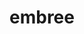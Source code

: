 ---
title: "embree"
layout: cache
categories: [package, develop]
meta: {"versions": ["3.13.1", "3.13.5"], "compilers": ["gcc@=11.1.0"], "oss": ["ubuntu20.04"], "platforms": ["linux"], "targets": ["x86_64_v3"], "stacks": ["data-vis-sdk", "e4s", "root"], "num_specs": 71, "num_specs_by_stack": {"root": 71, "e4s": 11, "data-vis-sdk": 8}}
spec_details: [{"hash": "255f6ws4xx5txhienpquhc74sae6kehz", "compiler": "gcc@=11.1.0", "versions": ["3.13.1"], "os": "ubuntu20.04", "platform": "linux", "target": "x86_64_v3", "variants": ["build_system=cmake", "build_type=Release", "generator=make", "~ipo", "+ispc"], "stacks": ["root"], "size": "-", "tarball": "https://binaries.spack.io/develop/build_cache/linux-ubuntu20.04-x86_64_v3/gcc-11.1.0/embree-3.13.1/linux-ubuntu20.04-x86_64_v3-gcc-11.1.0-embree-3.13.1-255f6ws4xx5txhienpquhc74sae6kehz.spack"}, {"hash": "xva523wap2i5vuiohpx6k7vlrfrvvhd3", "compiler": "gcc@=11.1.0", "versions": ["3.13.1"], "os": "ubuntu20.04", "platform": "linux", "target": "x86_64_v3", "variants": ["build_system=cmake", "build_type=Release", "generator=make", "~ipo", "+ispc"], "stacks": ["root", "e4s"], "size": "-", "tarball": "https://binaries.spack.io/develop/build_cache/linux-ubuntu20.04-x86_64_v3/gcc-11.1.0/embree-3.13.1/linux-ubuntu20.04-x86_64_v3-gcc-11.1.0-embree-3.13.1-xva523wap2i5vuiohpx6k7vlrfrvvhd3.spack"}, {"hash": "n7ta2ky5ku7latbeomtbxif3tajffphn", "compiler": "gcc@=11.1.0", "versions": ["3.13.1"], "os": "ubuntu20.04", "platform": "linux", "target": "x86_64_v3", "variants": ["build_system=cmake", "build_type=Release", "generator=make", "~ipo", "+ispc"], "stacks": ["root"], "size": "-", "tarball": "https://binaries.spack.io/develop/build_cache/linux-ubuntu20.04-x86_64_v3/gcc-11.1.0/embree-3.13.1/linux-ubuntu20.04-x86_64_v3-gcc-11.1.0-embree-3.13.1-n7ta2ky5ku7latbeomtbxif3tajffphn.spack"}, {"hash": "blc3oeldtor5jhtgyzdulvosxup6muad", "compiler": "gcc@=11.1.0", "versions": ["3.13.1"], "os": "ubuntu20.04", "platform": "linux", "target": "x86_64_v3", "variants": ["build_system=cmake", "build_type=Release", "generator=make", "~ipo", "+ispc"], "stacks": ["root", "data-vis-sdk"], "size": "-", "tarball": "https://binaries.spack.io/develop/build_cache/linux-ubuntu20.04-x86_64_v3/gcc-11.1.0/embree-3.13.1/linux-ubuntu20.04-x86_64_v3-gcc-11.1.0-embree-3.13.1-blc3oeldtor5jhtgyzdulvosxup6muad.spack"}, {"hash": "54koeadcjyt7ygbeiq6s32ktxukt7ivx", "compiler": "gcc@=11.1.0", "versions": ["3.13.1"], "os": "ubuntu20.04", "platform": "linux", "target": "x86_64_v3", "variants": ["build_system=cmake", "build_type=Release", "generator=make", "~ipo", "+ispc"], "stacks": ["root"], "size": "-", "tarball": "https://binaries.spack.io/develop/build_cache/linux-ubuntu20.04-x86_64_v3/gcc-11.1.0/embree-3.13.1/linux-ubuntu20.04-x86_64_v3-gcc-11.1.0-embree-3.13.1-54koeadcjyt7ygbeiq6s32ktxukt7ivx.spack"}, {"hash": "4txyde3kqwdobyzqvmn35kbhugchweba", "compiler": "gcc@=11.1.0", "versions": ["3.13.1"], "os": "ubuntu20.04", "platform": "linux", "target": "x86_64_v3", "variants": ["build_system=cmake", "build_type=Release", "generator=make", "~ipo", "+ispc"], "stacks": ["root"], "size": "-", "tarball": "https://binaries.spack.io/develop/build_cache/linux-ubuntu20.04-x86_64_v3/gcc-11.1.0/embree-3.13.1/linux-ubuntu20.04-x86_64_v3-gcc-11.1.0-embree-3.13.1-4txyde3kqwdobyzqvmn35kbhugchweba.spack"}, {"hash": "5lpw2s4wuf36h4i44fn2nmzykk4dxxhr", "compiler": "gcc@=11.1.0", "versions": ["3.13.1"], "os": "ubuntu20.04", "platform": "linux", "target": "x86_64_v3", "variants": ["build_system=cmake", "build_type=Release", "generator=make", "~ipo", "+ispc"], "stacks": ["root"], "size": "-", "tarball": "https://binaries.spack.io/develop/build_cache/linux-ubuntu20.04-x86_64_v3/gcc-11.1.0/embree-3.13.1/linux-ubuntu20.04-x86_64_v3-gcc-11.1.0-embree-3.13.1-5lpw2s4wuf36h4i44fn2nmzykk4dxxhr.spack"}, {"hash": "ddj7p5r22mlhevuuusmbrdbgtnj7ie7x", "compiler": "gcc@=11.1.0", "versions": ["3.13.1"], "os": "ubuntu20.04", "platform": "linux", "target": "x86_64_v3", "variants": ["build_system=cmake", "build_type=Release", "generator=make", "~ipo", "+ispc"], "stacks": ["root", "e4s"], "size": "-", "tarball": "https://binaries.spack.io/develop/build_cache/linux-ubuntu20.04-x86_64_v3/gcc-11.1.0/embree-3.13.1/linux-ubuntu20.04-x86_64_v3-gcc-11.1.0-embree-3.13.1-ddj7p5r22mlhevuuusmbrdbgtnj7ie7x.spack"}, {"hash": "qxhlp4vb3qmt4rhsbteo7ysr6b3x3e7v", "compiler": "gcc@=11.1.0", "versions": ["3.13.1"], "os": "ubuntu20.04", "platform": "linux", "target": "x86_64_v3", "variants": ["build_system=cmake", "build_type=Release", "generator=make", "~ipo", "+ispc"], "stacks": ["root"], "size": "-", "tarball": "https://binaries.spack.io/develop/build_cache/linux-ubuntu20.04-x86_64_v3/gcc-11.1.0/embree-3.13.1/linux-ubuntu20.04-x86_64_v3-gcc-11.1.0-embree-3.13.1-qxhlp4vb3qmt4rhsbteo7ysr6b3x3e7v.spack"}, {"hash": "rnxv4y5izkbt57ojoelo7duxl7g537yw", "compiler": "gcc@=11.1.0", "versions": ["3.13.1"], "os": "ubuntu20.04", "platform": "linux", "target": "x86_64_v3", "variants": ["build_system=cmake", "build_type=Release", "generator=make", "~ipo", "+ispc"], "stacks": ["root", "e4s"], "size": "-", "tarball": "https://binaries.spack.io/develop/build_cache/linux-ubuntu20.04-x86_64_v3/gcc-11.1.0/embree-3.13.1/linux-ubuntu20.04-x86_64_v3-gcc-11.1.0-embree-3.13.1-rnxv4y5izkbt57ojoelo7duxl7g537yw.spack"}, {"hash": "qnqlpx7uj2wtm6smkpvwa5vs57m6yofk", "compiler": "gcc@=11.1.0", "versions": ["3.13.1"], "os": "ubuntu20.04", "platform": "linux", "target": "x86_64_v3", "variants": ["build_system=cmake", "build_type=Release", "generator=make", "~ipo", "+ispc"], "stacks": ["root"], "size": "-", "tarball": "https://binaries.spack.io/develop/build_cache/linux-ubuntu20.04-x86_64_v3/gcc-11.1.0/embree-3.13.1/linux-ubuntu20.04-x86_64_v3-gcc-11.1.0-embree-3.13.1-qnqlpx7uj2wtm6smkpvwa5vs57m6yofk.spack"}, {"hash": "5x5bfqvgfxi47q6obuutkxff6esbx72k", "compiler": "gcc@=11.1.0", "versions": ["3.13.1"], "os": "ubuntu20.04", "platform": "linux", "target": "x86_64_v3", "variants": ["build_system=cmake", "build_type=Release", "generator=make", "~ipo", "+ispc"], "stacks": ["root", "e4s"], "size": "-", "tarball": "https://binaries.spack.io/develop/build_cache/linux-ubuntu20.04-x86_64_v3/gcc-11.1.0/embree-3.13.1/linux-ubuntu20.04-x86_64_v3-gcc-11.1.0-embree-3.13.1-5x5bfqvgfxi47q6obuutkxff6esbx72k.spack"}, {"hash": "7imwy53sptk64lfrs2qwia54yodni3fs", "compiler": "gcc@=11.1.0", "versions": ["3.13.1"], "os": "ubuntu20.04", "platform": "linux", "target": "x86_64_v3", "variants": ["build_system=cmake", "build_type=Release", "generator=make", "~ipo", "+ispc"], "stacks": ["root"], "size": "-", "tarball": "https://binaries.spack.io/develop/build_cache/linux-ubuntu20.04-x86_64_v3/gcc-11.1.0/embree-3.13.1/linux-ubuntu20.04-x86_64_v3-gcc-11.1.0-embree-3.13.1-7imwy53sptk64lfrs2qwia54yodni3fs.spack"}, {"hash": "r2cfqrwzxlswwy2x5m6nlg22dx2hh6wy", "compiler": "gcc@=11.1.0", "versions": ["3.13.1"], "os": "ubuntu20.04", "platform": "linux", "target": "x86_64_v3", "variants": ["build_system=cmake", "build_type=Release", "generator=make", "~ipo", "+ispc"], "stacks": ["root"], "size": "-", "tarball": "https://binaries.spack.io/develop/build_cache/linux-ubuntu20.04-x86_64_v3/gcc-11.1.0/embree-3.13.1/linux-ubuntu20.04-x86_64_v3-gcc-11.1.0-embree-3.13.1-r2cfqrwzxlswwy2x5m6nlg22dx2hh6wy.spack"}, {"hash": "zqzqkjlnebmuc4kyk4vuuqp4xrs5m6gj", "compiler": "gcc@=11.1.0", "versions": ["3.13.1"], "os": "ubuntu20.04", "platform": "linux", "target": "x86_64_v3", "variants": ["build_system=cmake", "build_type=Release", "generator=make", "~ipo", "+ispc"], "stacks": ["root"], "size": "-", "tarball": "https://binaries.spack.io/develop/build_cache/linux-ubuntu20.04-x86_64_v3/gcc-11.1.0/embree-3.13.1/linux-ubuntu20.04-x86_64_v3-gcc-11.1.0-embree-3.13.1-zqzqkjlnebmuc4kyk4vuuqp4xrs5m6gj.spack"}, {"hash": "ov55uhoapwl5fxobpz66uptba3ibeaad", "compiler": "gcc@=11.1.0", "versions": ["3.13.1"], "os": "ubuntu20.04", "platform": "linux", "target": "x86_64_v3", "variants": ["build_system=cmake", "build_type=Release", "generator=make", "~ipo", "+ispc"], "stacks": ["root"], "size": "-", "tarball": "https://binaries.spack.io/develop/build_cache/linux-ubuntu20.04-x86_64_v3/gcc-11.1.0/embree-3.13.1/linux-ubuntu20.04-x86_64_v3-gcc-11.1.0-embree-3.13.1-ov55uhoapwl5fxobpz66uptba3ibeaad.spack"}, {"hash": "mottkvd2drxycsalxe7nawxuflswf2jf", "compiler": "gcc@=11.1.0", "versions": ["3.13.1"], "os": "ubuntu20.04", "platform": "linux", "target": "x86_64_v3", "variants": ["build_system=cmake", "build_type=Release", "generator=make", "~ipo", "+ispc"], "stacks": ["root"], "size": "-", "tarball": "https://binaries.spack.io/develop/build_cache/linux-ubuntu20.04-x86_64_v3/gcc-11.1.0/embree-3.13.1/linux-ubuntu20.04-x86_64_v3-gcc-11.1.0-embree-3.13.1-mottkvd2drxycsalxe7nawxuflswf2jf.spack"}, {"hash": "uwrvpauq4pkdu7giieoz62edqewkz3p2", "compiler": "gcc@=11.1.0", "versions": ["3.13.1"], "os": "ubuntu20.04", "platform": "linux", "target": "x86_64_v3", "variants": ["build_system=cmake", "build_type=Release", "generator=make", "~ipo", "+ispc"], "stacks": ["root"], "size": "-", "tarball": "https://binaries.spack.io/develop/build_cache/linux-ubuntu20.04-x86_64_v3/gcc-11.1.0/embree-3.13.1/linux-ubuntu20.04-x86_64_v3-gcc-11.1.0-embree-3.13.1-uwrvpauq4pkdu7giieoz62edqewkz3p2.spack"}, {"hash": "4fiz2xknhc7jdmb22di2z6exk5xbcjfo", "compiler": "gcc@=11.1.0", "versions": ["3.13.1"], "os": "ubuntu20.04", "platform": "linux", "target": "x86_64_v3", "variants": ["build_system=cmake", "build_type=Release", "generator=make", "~ipo", "+ispc"], "stacks": ["root"], "size": "-", "tarball": "https://binaries.spack.io/develop/build_cache/linux-ubuntu20.04-x86_64_v3/gcc-11.1.0/embree-3.13.1/linux-ubuntu20.04-x86_64_v3-gcc-11.1.0-embree-3.13.1-4fiz2xknhc7jdmb22di2z6exk5xbcjfo.spack"}, {"hash": "2t3bnmukih5hzzxjnjgvtvawfggqqsu7", "compiler": "gcc@=11.1.0", "versions": ["3.13.1"], "os": "ubuntu20.04", "platform": "linux", "target": "x86_64_v3", "variants": ["build_system=cmake", "build_type=Release", "generator=make", "~ipo", "+ispc"], "stacks": ["root"], "size": "-", "tarball": "https://binaries.spack.io/develop/build_cache/linux-ubuntu20.04-x86_64_v3/gcc-11.1.0/embree-3.13.1/linux-ubuntu20.04-x86_64_v3-gcc-11.1.0-embree-3.13.1-2t3bnmukih5hzzxjnjgvtvawfggqqsu7.spack"}, {"hash": "pk6lgcovq6x52v75btmcfdymqixdodff", "compiler": "gcc@=11.1.0", "versions": ["3.13.1"], "os": "ubuntu20.04", "platform": "linux", "target": "x86_64_v3", "variants": ["build_system=cmake", "build_type=Release", "generator=make", "~ipo", "+ispc"], "stacks": ["root"], "size": "-", "tarball": "https://binaries.spack.io/develop/build_cache/linux-ubuntu20.04-x86_64_v3/gcc-11.1.0/embree-3.13.1/linux-ubuntu20.04-x86_64_v3-gcc-11.1.0-embree-3.13.1-pk6lgcovq6x52v75btmcfdymqixdodff.spack"}, {"hash": "h4emb4qwvbrzihjzernndoprscyhcqq3", "compiler": "gcc@=11.1.0", "versions": ["3.13.1"], "os": "ubuntu20.04", "platform": "linux", "target": "x86_64_v3", "variants": ["build_system=cmake", "build_type=Release", "generator=make", "~ipo", "+ispc"], "stacks": ["root", "data-vis-sdk"], "size": "-", "tarball": "https://binaries.spack.io/develop/build_cache/linux-ubuntu20.04-x86_64_v3/gcc-11.1.0/embree-3.13.1/linux-ubuntu20.04-x86_64_v3-gcc-11.1.0-embree-3.13.1-h4emb4qwvbrzihjzernndoprscyhcqq3.spack"}, {"hash": "s3az4wfduzi7wgjyzj32x6yuahfspuu5", "compiler": "gcc@=11.1.0", "versions": ["3.13.1"], "os": "ubuntu20.04", "platform": "linux", "target": "x86_64_v3", "variants": ["build_system=cmake", "build_type=Release", "generator=make", "~ipo", "+ispc"], "stacks": ["root", "data-vis-sdk"], "size": "-", "tarball": "https://binaries.spack.io/develop/build_cache/linux-ubuntu20.04-x86_64_v3/gcc-11.1.0/embree-3.13.1/linux-ubuntu20.04-x86_64_v3-gcc-11.1.0-embree-3.13.1-s3az4wfduzi7wgjyzj32x6yuahfspuu5.spack"}, {"hash": "of72eylubd6e3utbc5coq3akmky5ep53", "compiler": "gcc@=11.1.0", "versions": ["3.13.1"], "os": "ubuntu20.04", "platform": "linux", "target": "x86_64_v3", "variants": ["build_system=cmake", "build_type=Release", "generator=make", "~ipo", "+ispc"], "stacks": ["root"], "size": "-", "tarball": "https://binaries.spack.io/develop/build_cache/linux-ubuntu20.04-x86_64_v3/gcc-11.1.0/embree-3.13.1/linux-ubuntu20.04-x86_64_v3-gcc-11.1.0-embree-3.13.1-of72eylubd6e3utbc5coq3akmky5ep53.spack"}, {"hash": "x7gifqblplwwu7staojrucnte2svexj2", "compiler": "gcc@=11.1.0", "versions": ["3.13.1"], "os": "ubuntu20.04", "platform": "linux", "target": "x86_64_v3", "variants": ["build_system=cmake", "build_type=Release", "generator=make", "~ipo", "+ispc"], "stacks": ["root"], "size": "-", "tarball": "https://binaries.spack.io/develop/build_cache/linux-ubuntu20.04-x86_64_v3/gcc-11.1.0/embree-3.13.1/linux-ubuntu20.04-x86_64_v3-gcc-11.1.0-embree-3.13.1-x7gifqblplwwu7staojrucnte2svexj2.spack"}, {"hash": "o63m6vxvpnavmmxc5l4owjq2xnz4pyuy", "compiler": "gcc@=11.1.0", "versions": ["3.13.1"], "os": "ubuntu20.04", "platform": "linux", "target": "x86_64_v3", "variants": ["build_system=cmake", "build_type=Release", "generator=make", "~ipo", "+ispc"], "stacks": ["root"], "size": "-", "tarball": "https://binaries.spack.io/develop/build_cache/linux-ubuntu20.04-x86_64_v3/gcc-11.1.0/embree-3.13.1/linux-ubuntu20.04-x86_64_v3-gcc-11.1.0-embree-3.13.1-o63m6vxvpnavmmxc5l4owjq2xnz4pyuy.spack"}, {"hash": "pj55xsf5gh77tiw6tvixpulkcpnv6dbs", "compiler": "gcc@=11.1.0", "versions": ["3.13.1"], "os": "ubuntu20.04", "platform": "linux", "target": "x86_64_v3", "variants": ["build_system=cmake", "build_type=Release", "generator=make", "~ipo", "+ispc"], "stacks": ["root"], "size": "-", "tarball": "https://binaries.spack.io/develop/build_cache/linux-ubuntu20.04-x86_64_v3/gcc-11.1.0/embree-3.13.1/linux-ubuntu20.04-x86_64_v3-gcc-11.1.0-embree-3.13.1-pj55xsf5gh77tiw6tvixpulkcpnv6dbs.spack"}, {"hash": "qf3yi7evqhuldf6ff6oakjebycpsmicv", "compiler": "gcc@=11.1.0", "versions": ["3.13.1"], "os": "ubuntu20.04", "platform": "linux", "target": "x86_64_v3", "variants": ["build_system=cmake", "build_type=Release", "generator=make", "~ipo", "+ispc"], "stacks": ["root"], "size": "-", "tarball": "https://binaries.spack.io/develop/build_cache/linux-ubuntu20.04-x86_64_v3/gcc-11.1.0/embree-3.13.1/linux-ubuntu20.04-x86_64_v3-gcc-11.1.0-embree-3.13.1-qf3yi7evqhuldf6ff6oakjebycpsmicv.spack"}, {"hash": "lzppv4a2at7d2y7dlrvmfiizmnblzxug", "compiler": "gcc@=11.1.0", "versions": ["3.13.1"], "os": "ubuntu20.04", "platform": "linux", "target": "x86_64_v3", "variants": ["build_system=cmake", "build_type=Release", "generator=make", "~ipo", "+ispc"], "stacks": ["root"], "size": "-", "tarball": "https://binaries.spack.io/develop/build_cache/linux-ubuntu20.04-x86_64_v3/gcc-11.1.0/embree-3.13.1/linux-ubuntu20.04-x86_64_v3-gcc-11.1.0-embree-3.13.1-lzppv4a2at7d2y7dlrvmfiizmnblzxug.spack"}, {"hash": "3tbaxojjfcrqyn36gesxg5d4nzjfsn32", "compiler": "gcc@=11.1.0", "versions": ["3.13.1"], "os": "ubuntu20.04", "platform": "linux", "target": "x86_64_v3", "variants": ["build_system=cmake", "build_type=Release", "generator=make", "~ipo", "+ispc"], "stacks": ["root"], "size": "-", "tarball": "https://binaries.spack.io/develop/build_cache/linux-ubuntu20.04-x86_64_v3/gcc-11.1.0/embree-3.13.1/linux-ubuntu20.04-x86_64_v3-gcc-11.1.0-embree-3.13.1-3tbaxojjfcrqyn36gesxg5d4nzjfsn32.spack"}, {"hash": "pyocp5xahvpz3jjqbdivzn7xdqw4viqu", "compiler": "gcc@=11.1.0", "versions": ["3.13.1"], "os": "ubuntu20.04", "platform": "linux", "target": "x86_64_v3", "variants": ["build_system=cmake", "build_type=Release", "generator=make", "~ipo", "+ispc"], "stacks": ["root"], "size": "-", "tarball": "https://binaries.spack.io/develop/build_cache/linux-ubuntu20.04-x86_64_v3/gcc-11.1.0/embree-3.13.1/linux-ubuntu20.04-x86_64_v3-gcc-11.1.0-embree-3.13.1-pyocp5xahvpz3jjqbdivzn7xdqw4viqu.spack"}, {"hash": "wl6xyfawe7pjbdvinzyj66ogt5xfim5y", "compiler": "gcc@=11.1.0", "versions": ["3.13.1"], "os": "ubuntu20.04", "platform": "linux", "target": "x86_64_v3", "variants": ["build_system=cmake", "build_type=Release", "generator=make", "~ipo", "+ispc"], "stacks": ["root"], "size": "-", "tarball": "https://binaries.spack.io/develop/build_cache/linux-ubuntu20.04-x86_64_v3/gcc-11.1.0/embree-3.13.1/linux-ubuntu20.04-x86_64_v3-gcc-11.1.0-embree-3.13.1-wl6xyfawe7pjbdvinzyj66ogt5xfim5y.spack"}, {"hash": "brwv2ktf55m3fsnawyeqkwfgmhtplqnw", "compiler": "gcc@=11.1.0", "versions": ["3.13.1"], "os": "ubuntu20.04", "platform": "linux", "target": "x86_64_v3", "variants": ["build_system=cmake", "build_type=Release", "generator=make", "~ipo", "+ispc"], "stacks": ["root", "data-vis-sdk"], "size": "-", "tarball": "https://binaries.spack.io/develop/build_cache/linux-ubuntu20.04-x86_64_v3/gcc-11.1.0/embree-3.13.1/linux-ubuntu20.04-x86_64_v3-gcc-11.1.0-embree-3.13.1-brwv2ktf55m3fsnawyeqkwfgmhtplqnw.spack"}, {"hash": "sghost5oessxqpa3w7sgj2pdcqkgcryi", "compiler": "gcc@=11.1.0", "versions": ["3.13.1"], "os": "ubuntu20.04", "platform": "linux", "target": "x86_64_v3", "variants": ["build_system=cmake", "build_type=Release", "generator=make", "~ipo", "+ispc"], "stacks": ["root"], "size": "-", "tarball": "https://binaries.spack.io/develop/build_cache/linux-ubuntu20.04-x86_64_v3/gcc-11.1.0/embree-3.13.1/linux-ubuntu20.04-x86_64_v3-gcc-11.1.0-embree-3.13.1-sghost5oessxqpa3w7sgj2pdcqkgcryi.spack"}, {"hash": "4alm4zn763bbaxytnocuq3afdxetfv3u", "compiler": "gcc@=11.1.0", "versions": ["3.13.1"], "os": "ubuntu20.04", "platform": "linux", "target": "x86_64_v3", "variants": ["build_system=cmake", "build_type=Release", "generator=make", "~ipo", "+ispc"], "stacks": ["root"], "size": "-", "tarball": "https://binaries.spack.io/develop/build_cache/linux-ubuntu20.04-x86_64_v3/gcc-11.1.0/embree-3.13.1/linux-ubuntu20.04-x86_64_v3-gcc-11.1.0-embree-3.13.1-4alm4zn763bbaxytnocuq3afdxetfv3u.spack"}, {"hash": "ikx3sj73yaaqfboxouf3tq5bnvstustx", "compiler": "gcc@=11.1.0", "versions": ["3.13.5"], "os": "ubuntu20.04", "platform": "linux", "target": "x86_64_v3", "variants": ["build_system=cmake", "build_type=Release", "generator=make", "~ipo", "+ispc"], "stacks": ["root", "data-vis-sdk"], "size": "-", "tarball": "https://binaries.spack.io/develop/build_cache/linux-ubuntu20.04-x86_64_v3/gcc-11.1.0/embree-3.13.5/linux-ubuntu20.04-x86_64_v3-gcc-11.1.0-embree-3.13.5-ikx3sj73yaaqfboxouf3tq5bnvstustx.spack"}, {"hash": "srngoxmqlqdx6b2hioq77fnphy7xtcnq", "compiler": "gcc@=11.1.0", "versions": ["3.13.1"], "os": "ubuntu20.04", "platform": "linux", "target": "x86_64_v3", "variants": ["build_system=cmake", "build_type=Release", "generator=make", "~ipo", "+ispc"], "stacks": ["root", "e4s"], "size": "-", "tarball": "https://binaries.spack.io/develop/build_cache/linux-ubuntu20.04-x86_64_v3/gcc-11.1.0/embree-3.13.1/linux-ubuntu20.04-x86_64_v3-gcc-11.1.0-embree-3.13.1-srngoxmqlqdx6b2hioq77fnphy7xtcnq.spack"}, {"hash": "g6b7py4akgcojacjw644zjkddeia7phw", "compiler": "gcc@=11.1.0", "versions": ["3.13.5"], "os": "ubuntu20.04", "platform": "linux", "target": "x86_64_v3", "variants": ["build_system=cmake", "build_type=Release", "generator=make", "~ipo", "+ispc"], "stacks": ["root", "e4s"], "size": "-", "tarball": "https://binaries.spack.io/develop/build_cache/linux-ubuntu20.04-x86_64_v3/gcc-11.1.0/embree-3.13.5/linux-ubuntu20.04-x86_64_v3-gcc-11.1.0-embree-3.13.5-g6b7py4akgcojacjw644zjkddeia7phw.spack"}, {"hash": "tupbbnupvurrwa6qka2pax53br22bkkg", "compiler": "gcc@=11.1.0", "versions": ["3.13.1"], "os": "ubuntu20.04", "platform": "linux", "target": "x86_64_v3", "variants": ["build_system=cmake", "build_type=Release", "generator=make", "~ipo", "+ispc"], "stacks": ["root", "data-vis-sdk"], "size": "-", "tarball": "https://binaries.spack.io/develop/build_cache/linux-ubuntu20.04-x86_64_v3/gcc-11.1.0/embree-3.13.1/linux-ubuntu20.04-x86_64_v3-gcc-11.1.0-embree-3.13.1-tupbbnupvurrwa6qka2pax53br22bkkg.spack"}, {"hash": "kgcpmzy7wixk2xkyb65kaigv6nb5rwtl", "compiler": "gcc@=11.1.0", "versions": ["3.13.5"], "os": "ubuntu20.04", "platform": "linux", "target": "x86_64_v3", "variants": ["build_system=cmake", "build_type=Release", "generator=make", "~ipo", "+ispc"], "stacks": ["root", "e4s"], "size": "-", "tarball": "https://binaries.spack.io/develop/build_cache/linux-ubuntu20.04-x86_64_v3/gcc-11.1.0/embree-3.13.5/linux-ubuntu20.04-x86_64_v3-gcc-11.1.0-embree-3.13.5-kgcpmzy7wixk2xkyb65kaigv6nb5rwtl.spack"}, {"hash": "3tzkn5q76jymt2f4odqfaszyb55xidbx", "compiler": "gcc@=11.1.0", "versions": ["3.13.1"], "os": "ubuntu20.04", "platform": "linux", "target": "x86_64_v3", "variants": ["build_system=cmake", "build_type=Release", "generator=make", "~ipo", "+ispc"], "stacks": ["root"], "size": "-", "tarball": "https://binaries.spack.io/develop/build_cache/linux-ubuntu20.04-x86_64_v3/gcc-11.1.0/embree-3.13.1/linux-ubuntu20.04-x86_64_v3-gcc-11.1.0-embree-3.13.1-3tzkn5q76jymt2f4odqfaszyb55xidbx.spack"}, {"hash": "vvlvsa6l7kruubib7wafeh64iff3ifx5", "compiler": "gcc@=11.1.0", "versions": ["3.13.1"], "os": "ubuntu20.04", "platform": "linux", "target": "x86_64_v3", "variants": ["build_system=cmake", "build_type=Release", "generator=make", "~ipo", "+ispc"], "stacks": ["root"], "size": "-", "tarball": "https://binaries.spack.io/develop/build_cache/linux-ubuntu20.04-x86_64_v3/gcc-11.1.0/embree-3.13.1/linux-ubuntu20.04-x86_64_v3-gcc-11.1.0-embree-3.13.1-vvlvsa6l7kruubib7wafeh64iff3ifx5.spack"}, {"hash": "m6pskart63wbtrtu4ymmpyx4akoe7kil", "compiler": "gcc@=11.1.0", "versions": ["3.13.1"], "os": "ubuntu20.04", "platform": "linux", "target": "x86_64_v3", "variants": ["build_system=cmake", "build_type=Release", "generator=make", "~ipo", "+ispc"], "stacks": ["root"], "size": "-", "tarball": "https://binaries.spack.io/develop/build_cache/linux-ubuntu20.04-x86_64_v3/gcc-11.1.0/embree-3.13.1/linux-ubuntu20.04-x86_64_v3-gcc-11.1.0-embree-3.13.1-m6pskart63wbtrtu4ymmpyx4akoe7kil.spack"}, {"hash": "j6pnq4d2qyhfwjsztm6u7soks7e244xd", "compiler": "gcc@=11.1.0", "versions": ["3.13.1"], "os": "ubuntu20.04", "platform": "linux", "target": "x86_64_v3", "variants": ["build_system=cmake", "build_type=Release", "generator=make", "~ipo", "+ispc"], "stacks": ["root", "e4s"], "size": "-", "tarball": "https://binaries.spack.io/develop/build_cache/linux-ubuntu20.04-x86_64_v3/gcc-11.1.0/embree-3.13.1/linux-ubuntu20.04-x86_64_v3-gcc-11.1.0-embree-3.13.1-j6pnq4d2qyhfwjsztm6u7soks7e244xd.spack"}, {"hash": "j52q736ry42bfr5spyj2k47xwvpcgd2s", "compiler": "gcc@=11.1.0", "versions": ["3.13.1"], "os": "ubuntu20.04", "platform": "linux", "target": "x86_64_v3", "variants": ["build_system=cmake", "build_type=Release", "generator=make", "~ipo", "+ispc"], "stacks": ["root"], "size": "-", "tarball": "https://binaries.spack.io/develop/build_cache/linux-ubuntu20.04-x86_64_v3/gcc-11.1.0/embree-3.13.1/linux-ubuntu20.04-x86_64_v3-gcc-11.1.0-embree-3.13.1-j52q736ry42bfr5spyj2k47xwvpcgd2s.spack"}, {"hash": "wtqkeg3cnoi5l6pnhxztgos64ukdnezl", "compiler": "gcc@=11.1.0", "versions": ["3.13.1"], "os": "ubuntu20.04", "platform": "linux", "target": "x86_64_v3", "variants": ["build_system=cmake", "build_type=Release", "generator=make", "~ipo", "+ispc"], "stacks": ["root", "e4s"], "size": "-", "tarball": "https://binaries.spack.io/develop/build_cache/linux-ubuntu20.04-x86_64_v3/gcc-11.1.0/embree-3.13.1/linux-ubuntu20.04-x86_64_v3-gcc-11.1.0-embree-3.13.1-wtqkeg3cnoi5l6pnhxztgos64ukdnezl.spack"}, {"hash": "7e3khzajq5ibif65yypj6vkme2yljmd6", "compiler": "gcc@=11.1.0", "versions": ["3.13.1"], "os": "ubuntu20.04", "platform": "linux", "target": "x86_64_v3", "variants": ["build_system=cmake", "build_type=Release", "generator=make", "~ipo", "+ispc"], "stacks": ["root"], "size": "-", "tarball": "https://binaries.spack.io/develop/build_cache/linux-ubuntu20.04-x86_64_v3/gcc-11.1.0/embree-3.13.1/linux-ubuntu20.04-x86_64_v3-gcc-11.1.0-embree-3.13.1-7e3khzajq5ibif65yypj6vkme2yljmd6.spack"}, {"hash": "teiz27dn4ot4zrtibz3mtyslxyqtymyq", "compiler": "gcc@=11.1.0", "versions": ["3.13.1"], "os": "ubuntu20.04", "platform": "linux", "target": "x86_64_v3", "variants": ["build_system=cmake", "build_type=Release", "generator=make", "~ipo", "+ispc"], "stacks": ["root"], "size": "-", "tarball": "https://binaries.spack.io/develop/build_cache/linux-ubuntu20.04-x86_64_v3/gcc-11.1.0/embree-3.13.1/linux-ubuntu20.04-x86_64_v3-gcc-11.1.0-embree-3.13.1-teiz27dn4ot4zrtibz3mtyslxyqtymyq.spack"}, {"hash": "ydtv2vs7ju2gjx42pwlte6hynyxzqw7e", "compiler": "gcc@=11.1.0", "versions": ["3.13.1"], "os": "ubuntu20.04", "platform": "linux", "target": "x86_64_v3", "variants": ["build_system=cmake", "build_type=Release", "generator=make", "~ipo", "+ispc"], "stacks": ["root"], "size": "-", "tarball": "https://binaries.spack.io/develop/build_cache/linux-ubuntu20.04-x86_64_v3/gcc-11.1.0/embree-3.13.1/linux-ubuntu20.04-x86_64_v3-gcc-11.1.0-embree-3.13.1-ydtv2vs7ju2gjx42pwlte6hynyxzqw7e.spack"}, {"hash": "ttnmmxs7dw2tm4u5cwf4h6jssufvgcys", "compiler": "gcc@=11.1.0", "versions": ["3.13.1"], "os": "ubuntu20.04", "platform": "linux", "target": "x86_64_v3", "variants": ["build_system=cmake", "build_type=Release", "generator=make", "~ipo", "+ispc"], "stacks": ["root"], "size": "-", "tarball": "https://binaries.spack.io/develop/build_cache/linux-ubuntu20.04-x86_64_v3/gcc-11.1.0/embree-3.13.1/linux-ubuntu20.04-x86_64_v3-gcc-11.1.0-embree-3.13.1-ttnmmxs7dw2tm4u5cwf4h6jssufvgcys.spack"}, {"hash": "iihgutn2xu7ihvzkxchbg6rva24i6fsw", "compiler": "gcc@=11.1.0", "versions": ["3.13.1"], "os": "ubuntu20.04", "platform": "linux", "target": "x86_64_v3", "variants": ["build_system=cmake", "build_type=Release", "generator=make", "~ipo", "+ispc"], "stacks": ["root"], "size": "-", "tarball": "https://binaries.spack.io/develop/build_cache/linux-ubuntu20.04-x86_64_v3/gcc-11.1.0/embree-3.13.1/linux-ubuntu20.04-x86_64_v3-gcc-11.1.0-embree-3.13.1-iihgutn2xu7ihvzkxchbg6rva24i6fsw.spack"}, {"hash": "xpzizyduyl3oz6ntrnoc3f3li4lksh6w", "compiler": "gcc@=11.1.0", "versions": ["3.13.1"], "os": "ubuntu20.04", "platform": "linux", "target": "x86_64_v3", "variants": ["build_system=cmake", "build_type=Release", "generator=make", "~ipo", "+ispc"], "stacks": ["root"], "size": "-", "tarball": "https://binaries.spack.io/develop/build_cache/linux-ubuntu20.04-x86_64_v3/gcc-11.1.0/embree-3.13.1/linux-ubuntu20.04-x86_64_v3-gcc-11.1.0-embree-3.13.1-xpzizyduyl3oz6ntrnoc3f3li4lksh6w.spack"}, {"hash": "dfzzhd7s5pddwj7mmatzlsp6n6cggayo", "compiler": "gcc@=11.1.0", "versions": ["3.13.1"], "os": "ubuntu20.04", "platform": "linux", "target": "x86_64_v3", "variants": ["build_system=cmake", "build_type=Release", "generator=make", "~ipo", "+ispc"], "stacks": ["root"], "size": "-", "tarball": "https://binaries.spack.io/develop/build_cache/linux-ubuntu20.04-x86_64_v3/gcc-11.1.0/embree-3.13.1/linux-ubuntu20.04-x86_64_v3-gcc-11.1.0-embree-3.13.1-dfzzhd7s5pddwj7mmatzlsp6n6cggayo.spack"}, {"hash": "5dseq5fea5tsyv7llttr5bp3hjzzdfu3", "compiler": "gcc@=11.1.0", "versions": ["3.13.1"], "os": "ubuntu20.04", "platform": "linux", "target": "x86_64_v3", "variants": ["build_system=cmake", "build_type=Release", "generator=make", "~ipo", "+ispc"], "stacks": ["root", "e4s"], "size": "-", "tarball": "https://binaries.spack.io/develop/build_cache/linux-ubuntu20.04-x86_64_v3/gcc-11.1.0/embree-3.13.1/linux-ubuntu20.04-x86_64_v3-gcc-11.1.0-embree-3.13.1-5dseq5fea5tsyv7llttr5bp3hjzzdfu3.spack"}, {"hash": "z6wllt2nxxjclljxv323vicwpu5wmq3a", "compiler": "gcc@=11.1.0", "versions": ["3.13.1"], "os": "ubuntu20.04", "platform": "linux", "target": "x86_64_v3", "variants": ["build_system=cmake", "build_type=Release", "generator=make", "~ipo", "+ispc"], "stacks": ["root"], "size": "-", "tarball": "https://binaries.spack.io/develop/build_cache/linux-ubuntu20.04-x86_64_v3/gcc-11.1.0/embree-3.13.1/linux-ubuntu20.04-x86_64_v3-gcc-11.1.0-embree-3.13.1-z6wllt2nxxjclljxv323vicwpu5wmq3a.spack"}, {"hash": "tq53hcsg6mkbmam5eqxrsv3j5ih3dzv2", "compiler": "gcc@=11.1.0", "versions": ["3.13.1"], "os": "ubuntu20.04", "platform": "linux", "target": "x86_64_v3", "variants": ["build_system=cmake", "build_type=Release", "generator=make", "~ipo", "+ispc"], "stacks": ["root"], "size": "-", "tarball": "https://binaries.spack.io/develop/build_cache/linux-ubuntu20.04-x86_64_v3/gcc-11.1.0/embree-3.13.1/linux-ubuntu20.04-x86_64_v3-gcc-11.1.0-embree-3.13.1-tq53hcsg6mkbmam5eqxrsv3j5ih3dzv2.spack"}, {"hash": "et6vnfq7uc4tbiwyhzcszwq5lybwhsaj", "compiler": "gcc@=11.1.0", "versions": ["3.13.1"], "os": "ubuntu20.04", "platform": "linux", "target": "x86_64_v3", "variants": ["build_system=cmake", "build_type=Release", "generator=make", "~ipo", "+ispc"], "stacks": ["root"], "size": "-", "tarball": "https://binaries.spack.io/develop/build_cache/linux-ubuntu20.04-x86_64_v3/gcc-11.1.0/embree-3.13.1/linux-ubuntu20.04-x86_64_v3-gcc-11.1.0-embree-3.13.1-et6vnfq7uc4tbiwyhzcszwq5lybwhsaj.spack"}, {"hash": "qcgxqgekufhhoyvarh6xyvmfmufd2yjs", "compiler": "gcc@=11.1.0", "versions": ["3.13.1"], "os": "ubuntu20.04", "platform": "linux", "target": "x86_64_v3", "variants": ["build_system=cmake", "build_type=Release", "generator=make", "~ipo", "+ispc"], "stacks": ["root", "e4s"], "size": "-", "tarball": "https://binaries.spack.io/develop/build_cache/linux-ubuntu20.04-x86_64_v3/gcc-11.1.0/embree-3.13.1/linux-ubuntu20.04-x86_64_v3-gcc-11.1.0-embree-3.13.1-qcgxqgekufhhoyvarh6xyvmfmufd2yjs.spack"}, {"hash": "kchjqt3btqu33h6ou4kuf2pk2ykkqy7h", "compiler": "gcc@=11.1.0", "versions": ["3.13.1"], "os": "ubuntu20.04", "platform": "linux", "target": "x86_64_v3", "variants": ["build_system=cmake", "build_type=Release", "generator=make", "~ipo", "+ispc"], "stacks": ["root", "data-vis-sdk"], "size": "-", "tarball": "https://binaries.spack.io/develop/build_cache/linux-ubuntu20.04-x86_64_v3/gcc-11.1.0/embree-3.13.1/linux-ubuntu20.04-x86_64_v3-gcc-11.1.0-embree-3.13.1-kchjqt3btqu33h6ou4kuf2pk2ykkqy7h.spack"}, {"hash": "i6mkefhjfnpnlbrtifojly2gfeqp27xt", "compiler": "gcc@=11.1.0", "versions": ["3.13.1"], "os": "ubuntu20.04", "platform": "linux", "target": "x86_64_v3", "variants": ["build_system=cmake", "build_type=Release", "generator=make", "~ipo", "+ispc"], "stacks": ["root"], "size": "-", "tarball": "https://binaries.spack.io/develop/build_cache/linux-ubuntu20.04-x86_64_v3/gcc-11.1.0/embree-3.13.1/linux-ubuntu20.04-x86_64_v3-gcc-11.1.0-embree-3.13.1-i6mkefhjfnpnlbrtifojly2gfeqp27xt.spack"}, {"hash": "th237tsznh36nbvfgiderzdgdwneidpn", "compiler": "gcc@=11.1.0", "versions": ["3.13.1"], "os": "ubuntu20.04", "platform": "linux", "target": "x86_64_v3", "variants": ["build_system=cmake", "build_type=Release", "generator=make", "~ipo", "+ispc"], "stacks": ["root"], "size": "-", "tarball": "https://binaries.spack.io/develop/build_cache/linux-ubuntu20.04-x86_64_v3/gcc-11.1.0/embree-3.13.1/linux-ubuntu20.04-x86_64_v3-gcc-11.1.0-embree-3.13.1-th237tsznh36nbvfgiderzdgdwneidpn.spack"}, {"hash": "i67di7wk3upklqkekt6cclafkrh4dcjo", "compiler": "gcc@=11.1.0", "versions": ["3.13.5"], "os": "ubuntu20.04", "platform": "linux", "target": "x86_64_v3", "variants": ["build_system=cmake", "build_type=Release", "generator=make", "~ipo", "+ispc"], "stacks": ["root", "data-vis-sdk"], "size": "-", "tarball": "https://binaries.spack.io/develop/build_cache/linux-ubuntu20.04-x86_64_v3/gcc-11.1.0/embree-3.13.5/linux-ubuntu20.04-x86_64_v3-gcc-11.1.0-embree-3.13.5-i67di7wk3upklqkekt6cclafkrh4dcjo.spack"}, {"hash": "hu3ic6qcdbf3yzaqdjqs5xeqnuyhbg4w", "compiler": "gcc@=11.1.0", "versions": ["3.13.1"], "os": "ubuntu20.04", "platform": "linux", "target": "x86_64_v3", "variants": ["build_system=cmake", "build_type=Release", "generator=make", "~ipo", "+ispc"], "stacks": ["root"], "size": "-", "tarball": "https://binaries.spack.io/develop/build_cache/linux-ubuntu20.04-x86_64_v3/gcc-11.1.0/embree-3.13.1/linux-ubuntu20.04-x86_64_v3-gcc-11.1.0-embree-3.13.1-hu3ic6qcdbf3yzaqdjqs5xeqnuyhbg4w.spack"}, {"hash": "d4tcsdmsiub25j5fgy65fhxbcjj3us5z", "compiler": "gcc@=11.1.0", "versions": ["3.13.1"], "os": "ubuntu20.04", "platform": "linux", "target": "x86_64_v3", "variants": ["build_system=cmake", "build_type=Release", "generator=make", "~ipo", "+ispc"], "stacks": ["root"], "size": "-", "tarball": "https://binaries.spack.io/develop/build_cache/linux-ubuntu20.04-x86_64_v3/gcc-11.1.0/embree-3.13.1/linux-ubuntu20.04-x86_64_v3-gcc-11.1.0-embree-3.13.1-d4tcsdmsiub25j5fgy65fhxbcjj3us5z.spack"}, {"hash": "7cgcbvknbw3uqvw2fcr34oqxwfzsmrl3", "compiler": "gcc@=11.1.0", "versions": ["3.13.1"], "os": "ubuntu20.04", "platform": "linux", "target": "x86_64_v3", "variants": ["build_system=cmake", "build_type=Release", "generator=make", "~ipo", "+ispc"], "stacks": ["root"], "size": "-", "tarball": "https://binaries.spack.io/develop/build_cache/linux-ubuntu20.04-x86_64_v3/gcc-11.1.0/embree-3.13.1/linux-ubuntu20.04-x86_64_v3-gcc-11.1.0-embree-3.13.1-7cgcbvknbw3uqvw2fcr34oqxwfzsmrl3.spack"}, {"hash": "kudgdzxi535fbfdeygkh6yyzenxjbnv7", "compiler": "gcc@=11.1.0", "versions": ["3.13.1"], "os": "ubuntu20.04", "platform": "linux", "target": "x86_64_v3", "variants": ["build_system=cmake", "build_type=Release", "generator=make", "~ipo", "+ispc"], "stacks": ["root"], "size": "-", "tarball": "https://binaries.spack.io/develop/build_cache/linux-ubuntu20.04-x86_64_v3/gcc-11.1.0/embree-3.13.1/linux-ubuntu20.04-x86_64_v3-gcc-11.1.0-embree-3.13.1-kudgdzxi535fbfdeygkh6yyzenxjbnv7.spack"}, {"hash": "bcwdt3mjbqtlbwf5e356qiow2suedj3r", "compiler": "gcc@=11.1.0", "versions": ["3.13.1"], "os": "ubuntu20.04", "platform": "linux", "target": "x86_64_v3", "variants": ["build_system=cmake", "build_type=Release", "generator=make", "~ipo", "+ispc"], "stacks": ["root"], "size": "-", "tarball": "https://binaries.spack.io/develop/build_cache/linux-ubuntu20.04-x86_64_v3/gcc-11.1.0/embree-3.13.1/linux-ubuntu20.04-x86_64_v3-gcc-11.1.0-embree-3.13.1-bcwdt3mjbqtlbwf5e356qiow2suedj3r.spack"}, {"hash": "227hxyk5dsdqwcxyawtxqh37ghhonb6k", "compiler": "gcc@=11.1.0", "versions": ["3.13.1"], "os": "ubuntu20.04", "platform": "linux", "target": "x86_64_v3", "variants": ["build_system=cmake", "build_type=Release", "generator=make", "~ipo", "+ispc"], "stacks": ["root"], "size": "-", "tarball": "https://binaries.spack.io/develop/build_cache/linux-ubuntu20.04-x86_64_v3/gcc-11.1.0/embree-3.13.1/linux-ubuntu20.04-x86_64_v3-gcc-11.1.0-embree-3.13.1-227hxyk5dsdqwcxyawtxqh37ghhonb6k.spack"}, {"hash": "jodtjih7lgueyg4dehktr7b7sww66sxc", "compiler": "gcc@=11.1.0", "versions": ["3.13.1"], "os": "ubuntu20.04", "platform": "linux", "target": "x86_64_v3", "variants": ["build_system=cmake", "build_type=Release", "generator=make", "~ipo", "+ispc"], "stacks": ["root"], "size": "-", "tarball": "https://binaries.spack.io/develop/build_cache/linux-ubuntu20.04-x86_64_v3/gcc-11.1.0/embree-3.13.1/linux-ubuntu20.04-x86_64_v3-gcc-11.1.0-embree-3.13.1-jodtjih7lgueyg4dehktr7b7sww66sxc.spack"}, {"hash": "xdtrd7i7hfrs3fygw5x2m4iqsg5xzsjh", "compiler": "gcc@=11.1.0", "versions": ["3.13.1"], "os": "ubuntu20.04", "platform": "linux", "target": "x86_64_v3", "variants": ["build_system=cmake", "build_type=Release", "generator=make", "~ipo", "+ispc"], "stacks": ["root"], "size": "-", "tarball": "https://binaries.spack.io/develop/build_cache/linux-ubuntu20.04-x86_64_v3/gcc-11.1.0/embree-3.13.1/linux-ubuntu20.04-x86_64_v3-gcc-11.1.0-embree-3.13.1-xdtrd7i7hfrs3fygw5x2m4iqsg5xzsjh.spack"}, {"hash": "oeagteiq3hqudwszd2nyp2idvoo5ee5z", "compiler": "gcc@=11.1.0", "versions": ["3.13.1"], "os": "ubuntu20.04", "platform": "linux", "target": "x86_64_v3", "variants": ["build_system=cmake", "build_type=Release", "generator=make", "~ipo", "+ispc"], "stacks": ["root"], "size": "-", "tarball": "https://binaries.spack.io/develop/build_cache/linux-ubuntu20.04-x86_64_v3/gcc-11.1.0/embree-3.13.1/linux-ubuntu20.04-x86_64_v3-gcc-11.1.0-embree-3.13.1-oeagteiq3hqudwszd2nyp2idvoo5ee5z.spack"}]
---